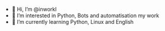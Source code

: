 - 👋 Hi, I’m @inworkl
- 👀 I’m interested in Python, Bots and automatisation my work
- 🌱 I’m currently learning Python, Linux and English

